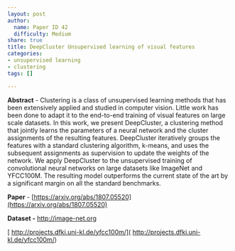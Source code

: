 ```yaml
---
layout: post
author:
  name: Paper ID 42
  difficulty: Medium
share: true
title: DeepCluster Unsupervised learning of visual features
categories:
- unsupervised learning
- clustering
tags: []

---
```

**Abstract** - Clustering is a class of unsupervised learning methods that has been extensively applied and studied in computer vision. Little work has been done to adapt it to the end-to-end training of visual features on large scale datasets. In this work, we present DeepCluster, a clustering method that jointly learns the parameters of a neural network and the cluster assignments of the resulting features. DeepCluster iteratively groups the features with a standard clustering algorithm, k-means, and uses the subsequent assignments as supervision to update the weights of the network. We apply DeepCluster to the unsupervised training of convolutional neural networks on large datasets like ImageNet and YFCC100M. The resulting model outperforms the current state of the art by a significant margin on all the standard benchmarks.

**Paper** - [https://arxiv.org/abs/1807.05520](https://arxiv.org/abs/1807.05520)

**Dataset -** [http://image-net.org ](http://image-net.org )

[ http://projects.dfki.uni-kl.de/yfcc100m/]( http://projects.dfki.uni-kl.de/yfcc100m/)
    